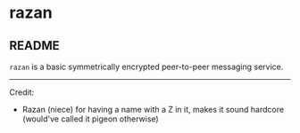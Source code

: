 # razan
## README

`razan` is a basic symmetrically encrypted peer-to-peer messaging service.

***

Credit:

* Razan (niece) for having a name with a Z in it, makes it sound hardcore (would've called it pigeon otherwise)
